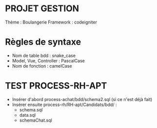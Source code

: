 # PROJET GESTION
Thème : Boulangerie
Framework : codeigniter


# Règles de syntaxe
- Nom de table bdd : snake_case
- Model, Vue, Controller : PascalCase
- Nom de fonction : camelCase


# TEST PROCESS-RH-APT
- Insérer d'abord process-achat/bdd/schema2.sql (si ce n'est déjà fait)
- Insérer ensuite process-rh/RH-apt/Candidats/bdd/ :
    - schema.sql
    - data.sql
    - schemaChat.sql